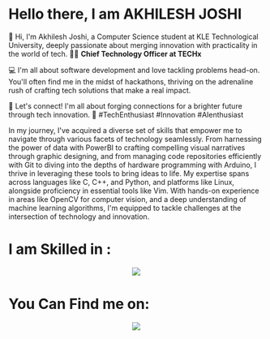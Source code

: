 # Hello there, I am AKHILESH JOSHI

🚀 Hi, I'm Akhilesh Joshi, a Computer Science student at KLE Technological University, deeply passionate about merging innovation with practicality in the world of tech.
👨‍💼 **Chief Technology Officer at TECHx**

💻 I'm all about software development and love tackling problems head-on. You'll often find me in the midst of hackathons,
   thriving on the adrenaline rush of crafting tech solutions that make  a real impact.

🌟 Let's connect! I'm all about forging connections for a brighter future through tech innovation. 🤝 #TechEnthusiast #Innovation #AIenthusiast


In my journey, I've acquired a diverse set of skills that empower me to navigate through various facets of technology seamlessly. From harnessing the power of data with PowerBI to crafting compelling visual narratives through graphic designing, and from managing code repositories efficiently with Git to diving into the depths of hardware programming with Arduino, I thrive in leveraging these tools to bring ideas to life. My expertise spans across languages like C, C++, and Python, and platforms like Linux, alongside proficiency in essential tools like Vim. With hands-on experience in areas like OpenCV for computer vision, and a deep understanding of machine learning algorithms, I'm equipped to tackle challenges at the intersection of technology and innovation.

# I am Skilled in :
<p align="center">
  <a href="https://skillicons.dev">
    <img src="https://skillicons.dev/icons?i=git,anaconda,arduino,c,vim,cpp,linux,opencv,py,sklearn,ubuntu" />
  </a>
</p>

# You Can Find me on: 
<p align="center">
  <a href="https://skillicons.dev">
    <img src="https://skillicons.dev/icons?i=gmail,discord,github,linkedin" />
  </a>
</p>

